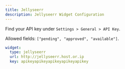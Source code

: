 ```yaml
---
title: Jellyseerr
description: Jellyseerr Widget Configuration
---
```


Find your API key under `Settings > General > API Key`.

Allowed fields: `["pending", "approved", "available"]`.

```yaml
widget:
  type: jellyseerr
  url: http://jellyseerr.host.or.ip
  key: apikeyapikeyapikeyapikeyapikey
```
